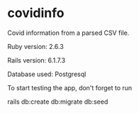 # covidinfo
Covid information from a parsed CSV file.

Ruby version: 2.6.3

Rails version: 6.1.7.3

Database used: Postgresql

To start testing the app, don't forget to run

rails db:create db:migrate db:seed
